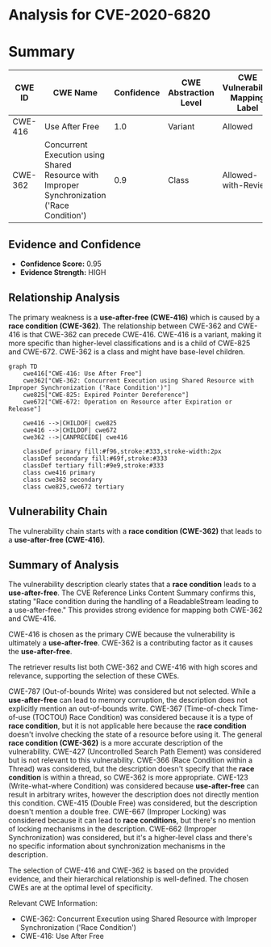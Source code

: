 # Analysis for CVE-2020-6820

# Summary
| CWE ID | CWE Name | Confidence | CWE Abstraction Level | CWE Vulnerability Mapping Label | CWE-Vulnerability Mapping Notes |
|---|---|---|---|---|---|
| CWE-416 | Use After Free | 1.0 | Variant | Allowed | Primary CWE |
| CWE-362 | Concurrent Execution using Shared Resource with Improper Synchronization ('Race Condition') | 0.9 | Class | Allowed-with-Review | Secondary CWE |

## Evidence and Confidence

*   **Confidence Score:** 0.95
*   **Evidence Strength:** HIGH

## Relationship Analysis
The primary weakness is a **use-after-free (CWE-416)** which is caused by a **race condition (CWE-362)**. The relationship between CWE-362 and CWE-416 is that CWE-362 can precede CWE-416. CWE-416 is a variant, making it more specific than higher-level classifications and is a child of CWE-825 and CWE-672. CWE-362 is a class and might have base-level children.

```mermaid
graph TD
    cwe416["CWE-416: Use After Free"]
    cwe362["CWE-362: Concurrent Execution using Shared Resource with Improper Synchronization ('Race Condition')"]
    cwe825["CWE-825: Expired Pointer Dereference"]
    cwe672["CWE-672: Operation on Resource after Expiration or Release"]

    cwe416 -->|CHILDOF| cwe825
    cwe416 -->|CHILDOF| cwe672
    cwe362 -->|CANPRECEDE| cwe416
    
    classDef primary fill:#f96,stroke:#333,stroke-width:2px
    classDef secondary fill:#69f,stroke:#333
    classDef tertiary fill:#9e9,stroke:#333
    class cwe416 primary
    class cwe362 secondary
    class cwe825,cwe672 tertiary
```

## Vulnerability Chain
The vulnerability chain starts with a **race condition (CWE-362)** that leads to a **use-after-free (CWE-416)**.

## Summary of Analysis
The vulnerability description clearly states that a **race condition** leads to a **use-after-free**. The CVE Reference Links Content Summary confirms this, stating "Race condition during the handling of a ReadableStream leading to a use-after-free." This provides strong evidence for mapping both CWE-362 and CWE-416.

CWE-416 is chosen as the primary CWE because the vulnerability is ultimately a **use-after-free**. CWE-362 is a contributing factor as it causes the **use-after-free**.

The retriever results list both CWE-362 and CWE-416 with high scores and relevance, supporting the selection of these CWEs.

CWE-787 (Out-of-bounds Write) was considered but not selected. While a **use-after-free** can lead to memory corruption, the description does not explicitly mention an out-of-bounds write.
CWE-367 (Time-of-check Time-of-use (TOCTOU) Race Condition) was considered because it is a type of **race condition**, but it is not applicable here because the **race condition** doesn't involve checking the state of a resource before using it. The general **race condition (CWE-362)** is a more accurate description of the vulnerability.
CWE-427 (Uncontrolled Search Path Element) was considered but is not relevant to this vulnerability.
CWE-366 (Race Condition within a Thread) was considered, but the description doesn't specify that the **race condition** is within a thread, so CWE-362 is more appropriate.
CWE-123 (Write-what-where Condition) was considered because **use-after-free** can result in arbitrary writes, however the description does not directly mention this condition.
CWE-415 (Double Free) was considered, but the description doesn't mention a double free.
CWE-667 (Improper Locking) was considered because it can lead to **race conditions**, but there's no mention of locking mechanisms in the description.
CWE-662 (Improper Synchronization) was considered, but it's a higher-level class and there's no specific information about synchronization mechanisms in the description.

The selection of CWE-416 and CWE-362 is based on the provided evidence, and their hierarchical relationship is well-defined. The chosen CWEs are at the optimal level of specificity.

Relevant CWE Information:
- CWE-362: Concurrent Execution using Shared Resource with Improper Synchronization ('Race Condition')
- CWE-416: Use After Free